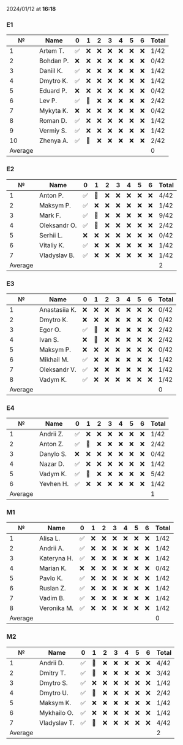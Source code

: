 2024/01/12 at **16:18**
### E1
|№|Name|0|1|2|3|4|5|6|Total|
|-----|-----|-----|-----|-----|-----|-----|-----|-----|-----|
|1|Artem T.|✅|❌|❌|❌|❌|❌|❌|1/42|
|2|Bohdan P.|❌|❌|❌|❌|❌|❌|❌|0/42|
|3|Daniil K.|✅|❌|❌|❌|❌|❌|❌|1/42|
|4|Dmytro K.|✅|❌|❌|❌|❌|❌|❌|1/42|
|5|Eduard P.|❌|❌|❌|❌|❌|❌|❌|0/42|
|6|Lev P.|✅|🔄|❌|❌|❌|❌|❌|2/42|
|7|Mykyta K.|❌|❌|❌|❌|❌|❌|❌|0/42|
|8|Roman D.|✅|❌|❌|❌|❌|❌|❌|1/42|
|9|Vermiy S.|✅|❌|❌|❌|❌|❌|❌|1/42|
|10|Zhenya A.|✅|🔄|❌|❌|❌|❌|❌|2/42|
|Average|||||||||0|
### E2
|№|Name|0|1|2|3|4|5|6|Total|
|-----|-----|-----|-----|-----|-----|-----|-----|-----|-----|
|1|Anton P.|✅|🔄|❌|❌|❌|❌|❌|4/42|
|2|Maksym P.|✅|❌|❌|❌|❌|❌|❌|1/42|
|3|Mark F.|✅|🔄|❌|❌|❌|❌|❌|9/42|
|4|Oleksandr O.|✅|🔄|❌|❌|❌|❌|❌|2/42|
|5|Serhii L.|❌|❌|❌|❌|❌|❌|❌|0/42|
|6|Vitaliy K.|✅|❌|❌|❌|❌|❌|❌|1/42|
|7|Vladyslav B.|✅|❌|❌|❌|❌|❌|❌|1/42|
|Average|||||||||2|
### E3
|№|Name|0|1|2|3|4|5|6|Total|
|-----|-----|-----|-----|-----|-----|-----|-----|-----|-----|
|1|Anastasiia K.|❌|❌|❌|❌|❌|❌|❌|0/42|
|2|Dmytro K.|❌|❌|❌|❌|❌|❌|❌|0/42|
|3|Egor O.|✅|🔄|❌|❌|❌|❌|❌|2/42|
|4|Ivan S.|❌|🔄|❌|❌|❌|❌|❌|2/42|
|5|Maksym P.|❌|❌|❌|❌|❌|❌|❌|0/42|
|6|Mikhail M.|✅|❌|❌|❌|❌|❌|❌|1/42|
|7|Oleksandr V.|✅|❌|❌|❌|❌|❌|❌|1/42|
|8|Vadym K.|✅|❌|❌|❌|❌|❌|❌|1/42|
|Average|||||||||0|
### E4
|№|Name|0|1|2|3|4|5|6|Total|
|-----|-----|-----|-----|-----|-----|-----|-----|-----|-----|
|1|Andrii Z.|✅|❌|❌|❌|❌|❌|❌|1/42|
|2|Anton Z.|✅|🔄|❌|❌|❌|❌|❌|2/42|
|3|Danylo S.|❌|❌|❌|❌|❌|❌|❌|0/42|
|4|Nazar D.|✅|❌|❌|❌|❌|❌|❌|1/42|
|5|Vadym K.|✅|🔄|❌|❌|❌|❌|❌|5/42|
|6|Yevhen H.|✅|❌|❌|❌|❌|❌|❌|1/42|
|Average|||||||||1|
### M1
|№|Name|0|1|2|3|4|5|6|Total|
|-----|-----|-----|-----|-----|-----|-----|-----|-----|-----|
|1|Alisa L.|✅|❌|❌|❌|❌|❌|❌|1/42|
|2|Andrii A.|✅|❌|❌|❌|❌|❌|❌|1/42|
|3|Kateryna H.|✅|❌|❌|❌|❌|❌|❌|1/42|
|4|Marian K.|❌|❌|❌|❌|❌|❌|❌|0/42|
|5|Pavlo K.|✅|❌|❌|❌|❌|❌|❌|1/42|
|6|Ruslan Z.|✅|❌|❌|❌|❌|❌|❌|1/42|
|7|Vadim B.|✅|❌|❌|❌|❌|❌|❌|1/42|
|8|Veronika M.|✅|❌|❌|❌|❌|❌|❌|1/42|
|Average|||||||||0|
### M2
|№|Name|0|1|2|3|4|5|6|Total|
|-----|-----|-----|-----|-----|-----|-----|-----|-----|-----|
|1|Andrii D.|✅|🔄|❌|❌|❌|❌|❌|4/42|
|2|Dmitry T.|✅|🔄|❌|❌|❌|❌|❌|3/42|
|3|Dmytro S.|✅|❌|❌|❌|❌|❌|❌|1/42|
|4|Dmytro U.|✅|🔄|❌|❌|❌|❌|❌|2/42|
|5|Maksym K.|✅|❌|❌|❌|❌|❌|❌|1/42|
|6|Mykhailo O.|✅|❌|❌|❌|❌|❌|❌|1/42|
|7|Vladyslav T.|✅|🔄|❌|❌|❌|❌|❌|4/42|
|Average|||||||||2|
